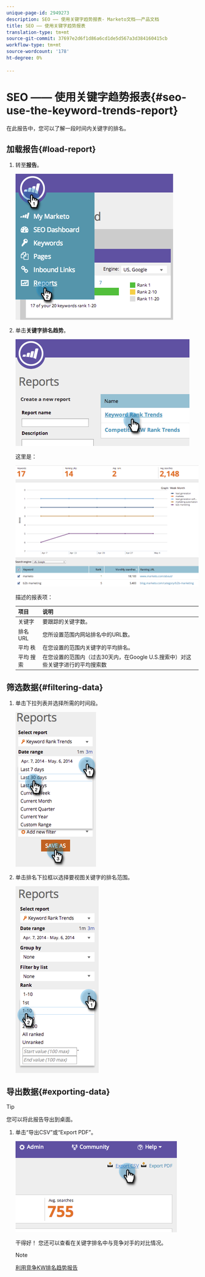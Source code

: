 ```yaml
---
unique-page-id: 2949273
description: SEO —— 使用关键字趋势报表- Marketo文档——产品文档
title: SEO —— 使用关键字趋势报表
translation-type: tm+mt
source-git-commit: 37697e2d6f1d86a6cd1de5d567a3d384160415cb
workflow-type: tm+mt
source-wordcount: '178'
ht-degree: 0%

---
```



# SEO —— 使用关键字趋势报表{#seo-use-the-keyword-trends-report}

在此报告中，您可以了解一段时间内关键字的排名。

## 加载报告{#load-report}

1. 转至&#x200B;**报告**。

   ![](assets/image2014-9-18-14-3a12-3a18.png)

1. 单击&#x200B;**关键字排名趋势**。

   ![](assets/image2014-9-18-14-3a13-3a14.png)

   这里是：

   ![](assets/image2014-9-18-14-3a13-3a22.png)

   描述的报表项：

   | 项目 | 说明 |
   |---|---|
   | 关键字 | 要跟踪的关键字数。 |
   | 排名URL | 您所设置范围内网站排名中的URL数。 |
   | 平均 秩 | 在您设置的范围内关键字的平均排名。 |
   | 平均 搜索 | 在您设置的范围内（过去30天内，在Google U.S.搜索中）对这些关键字进行的平均搜索数 |

## 筛选数据{#filtering-data}

1. 单击下拉列表并选择所需的时间段。

   ![](assets/image2014-9-18-14-3a13-3a40.png)

1. 单击排名下拉框以选择要视图关键字的排名范围。

   ![](assets/image2014-9-18-14-3a13-3a57.png)

## 导出数据{#exporting-data}

>[!TIP]
>
>您可以将此报告导出到桌面。

1. 单击“导出CSV”或“Export PDF”。

   ![](assets/image2014-9-18-14-3a14-3a46.png)

   干得好！ 您还可以查看在关键字排名中与竞争对手的对比情况。

   >[!NOTE]
   >
   >[利用竞争KW排名趋势报告](/help/marketo/product-docs/additional-apps/seo/reports/seo-use-the-competitor-kw-trends-report.md)

